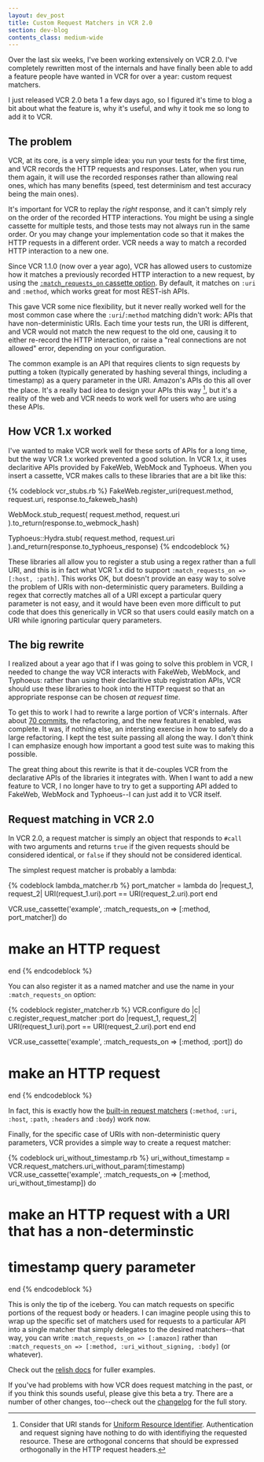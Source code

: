 ```yaml
---
layout: dev_post
title: Custom Request Matchers in VCR 2.0
section: dev-blog
contents_class: medium-wide
---
```


Over the last six weeks, I've been working extensively on VCR 2.0.
I've completely rewritten most of the internals and have finally
been able to add a feature people have wanted in VCR for over a
year: custom request matchers.

I just released VCR 2.0 beta 1 a few days ago, so I figured it's
time to blog a bit about what the feature is, why it's useful,
and why it took me so long to add it to VCR.

## The problem

VCR, at its core, is a very simple idea: you run your tests for
the first time, and VCR records the HTTP requests and responses.
Later, when you run them again, it will use the recorded responses
rather than allowing real ones, which has many benefits (speed,
test determinism and test accuracy being the main ones).

It's important for VCR to replay the _right_ response, and it
can't simply rely on the order of the recorded HTTP interactions.
You might be using a single cassette for multiple tests, and those
tests may not always run in the same order. Or you may change your
implementation code so that it makes the HTTP requests in a different
order. VCR needs a way to match a recorded HTTP interaction to
a new one.

Since VCR 1.1.0 (now over a year ago), VCR has allowed users to
customize how it matches a previously recorded HTTP interaction to
a new request, by using the [`:match_requests_on` cassette
option](https://www.relishapp.com/myronmarston/vcr/v/1-11-3/docs/cassettes/request-matching).
By default, it matches on `:uri` and `:method`, which works great
for most REST-ish APIs.

This gave VCR some nice flexibility, but it never really worked
well for the most common case where the `:uri`/`:method` matching
didn't work: APIs that have non-deterministic URIs. Each time your
tests run, the URI is different, and VCR would not match the new request to the old
one, causing it to either re-record the HTTP interaction, or raise
a "real connections are not allowed" error, depending on your
configuration.

The common example is an API that requires clients to sign requests
by putting a token (typically generated by hashing several things,
including a timestamp) as a query parameter in the URI. Amazon's
APIs do this all over the place. It's a really bad idea to design
your APIs this way [^foot], but it's a reality of the web and VCR
needs to work well for users who are using these APIs.

## How VCR 1.x worked

I've wanted to make VCR work well for these sorts of APIs for a long
time, but the way VCR 1.x worked prevented a good solution. In VCR 1.x,
it uses declaritive APIs provided by FakeWeb, WebMock and Typhoeus.
When you insert a cassette, VCR makes calls to these libraries that
are a bit like this:

{% codeblock vcr_stubs.rb %}
FakeWeb.register_uri(request.method, request.uri, response.to_fakeweb_hash)

WebMock.stub_request(
  request.method, request.uri
).to_return(response.to_webmock_hash)

Typhoeus::Hydra.stub(
  request.method, request.uri
).and_return(response.to_typhoeus_response)
{% endcodeblock %}

These libraries all allow you to register a stub using a regex rather
than a full URI, and this is in fact what VCR 1.x did to support
`:match_requests_on => [:host, :path]`. This works OK, but doesn't
provide an easy way to solve the problem of URIs with non-deterministic
query parameters. Building a regex that correctly matches all of a URI
except a particular query parameter is not easy, and it would have been
even more difficult to put code that does this generically in VCR so
that users could easily match on a URI while ignoring particular query
parameters.

## The big rewrite

I realized about a year ago that if I was going to solve this problem
in VCR, I needed to change the way VCR interacts with FakeWeb, WebMock,
and Typhoeus: rather than using their declaritive stub registration
APIs, VCR should use these libraries to hook into the HTTP request
so that an appropriate response can be chosen _at request time_.

To get this to work I had to rewrite a large portion of VCR's
internals. After about [70 commits](https://github.com/myronmarston/vcr/compare/e36ed0e812b3a1650090d011d1bf972ae503ad79...221647b75d5aaa105472bd5c2f1d97a8c6b58a9a),
the refactoring, and the new features it enabled, was complete.
It was, if nothing else, an intersting exercise in how to safely
do a large refactoring. I kept the test suite passing all along
the way. I don't think I can emphasize enough how important a
good test suite was to making this possible.

The great thing about this rewrite is that it de-couples VCR
from the declarative APIs of the libraries it integrates with.
When I want to add a new feature to VCR, I no longer have to try
to get a supporting API added to FakeWeb, WebMock and Typhoeus--I
can just add it to VCR itself.

## Request matching in VCR 2.0

In VCR 2.0, a request matcher is simply an object that responds to
`#call` with two arguments and returns `true` if the given requests
should be considered identical, or `false` if they should not be
considered identical.

The simplest request matcher is probably a lambda:

{% codeblock lambda_matcher.rb %}
port_matcher = lambda do |request_1, request_2|
  URI(request_1.uri).port == URI(request_2.uri).port
end

VCR.use_cassette('example', :match_requests_on => [:method, port_matcher]) do
  # make an HTTP request
end
{% endcodeblock %}

You can also register it as a named matcher and use the name
in your `:match_requests_on` option:

{% codeblock register_matcher.rb %}
VCR.configure do |c|
  c.register_request_matcher :port do |request_1, request_2|
    URI(request_1.uri).port == URI(request_2.uri).port
  end
end

VCR.use_cassette('example', :match_requests_on => [:method, :port]) do
  # make an HTTP request
end
{% endcodeblock %}

In fact, this is exactly how the [built-in request
matchers](https://github.com/myronmarston/vcr/blob/v2.0.0.beta1/lib/vcr/request_matcher_registry.rb#L64-71)
(`:method`, `:uri`, `:host`, `:path`, `:headers` and `:body`)
work now.

Finally, for the specific case of URIs with non-deterministic
query parameters, VCR provides a simple way to create a request
matcher:

{% codeblock uri_without_timestamp.rb %}
uri_without_timestamp = VCR.request_matchers.uri_without_param(:timestamp)
VCR.use_cassette('example', :match_requests_on => [:method, uri_without_timestamp]) do
  # make an HTTP request with a URI that has a non-determinstic
  # timestamp query parameter
end
{% endcodeblock %}

This is only the tip of the iceberg. You can match requests on
specific portions of the request body or headers. I can imagine
people using this to wrap up the specific set of matchers used
for requests to a particular API into a single matcher
that simply delegates to the desired matchers--that way, you can
write `:match_requests_on => [:amazon]` rather than
`:match_requests_on => [:method, :uri_without_signing, :body]` (or whatever).

Check out the [relish docs](https://www.relishapp.com/myronmarston/vcr/v/2-0-0-beta1/docs/request-matching)
for fuller examples.

If you've had problems with how VCR does request matching in the past,
or if you think this sounds useful, please give this beta a try. There
are a number of other changes, too--check out the
[changelog](https://www.relishapp.com/myronmarston/vcr/v/2-0-0-beta1/docs/changelog) for
the full story.

[^foot]: Consider that URI stands for [Uniform Resource
Identifier](http://en.wikipedia.org/wiki/Uniform_Resource_Identifier).
Authentication and request signing have nothing to do with identifiying
the requested resource. These are orthogonal concerns that should be
expressed orthogonally in the HTTP request headers.

